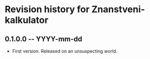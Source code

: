 # Revision history for Znanstveni-kalkulator

## 0.1.0.0 -- YYYY-mm-dd

* First version. Released on an unsuspecting world.
